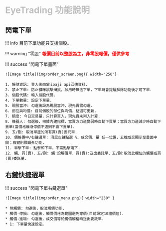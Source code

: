 # <font color="silver">EyeTrading 功能說明</font>

## 閃電下單


!!! info
    目前下單功能只支援個股。

!!! warning "零股"
    <span style="font-weight:bold;color:red;"> 報價目前以整股為主，非零股報價，僅供參考</span>

!!! success "閃電下單畫面"

    ![Image title](img/order_screen.png){ width="250"}

    1. 帳號資訊: 登入後由Shioaji api回傳資料.
    2. 禁止下單: 防止貓咪誤擊滑鼠，啟用時無法下單，下單時會提醒解除功能後才可下單.
    3. 個股代碼: 輸入個股代碼.
    4. 下單數量: 設定下單量.
    5. 現股當沖: 勾選後設為現股當沖，現先賣需勾選.
    6. 部位與均價: 目前個股的部位與均價，點選可更新.
    7. 額度: 今日交易量，只計算買入，現先賣未列入計算.
    8. 機器人: 勾選後，根據內建指標，當賣方力道變弱時自動下買單；當買方力道減少時自動下賣單(當價格離漲停價不遠則不會下賣單).
    9. 五/刪: 取消單邊的所有買(賣)委託單.
    10. 價格置中/右鍵選單: 滑鼠左鍵點選 %、成交價、量 任一位置，五檔成交顯示至畫面中間；右鍵則顯額外功能.
    11. 單擊下單: 點擊即下單，不需點擊兩下.
    12. 觸、買(賣)、五/刪: 觸:設觸價單、買(賣):送出委託單、五/刪:取消此欄位的觸價或買(賣)委託單.




## 右鍵快捷選單

!!! success "閃電下單右鍵選單"

    ![Image title](img/order_menu.png){ width="250" }

    * 無觸價: 勾選後，取消觸價功能.
    * 觸價-停損: 勾選後，觸價價格為範圍避免穿價(目前設定10檔價位).
    * 觸價-進場: 勾選後，成交價等於觸價觸格時送出委託單.
    * 1: 下單量快速設定。
